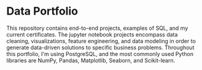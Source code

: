 # Data Portfolio
This repository contains end-to-end projects, examples of SQL, and my current certificates. The jupyter notebook projects encompass data cleaning, visualizations, feature engineering, and data modeling in order to generate data-driven solutions to specific business problems. Throughout this portfolio, I'm using PostgreSQL, and the most commonly used Python libraries are NumPy, Pandas, Matplotlib, Seaborn, and Scikit-learn.
